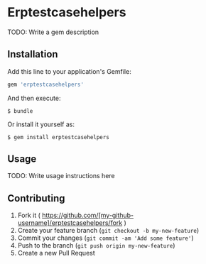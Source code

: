 # Erptestcasehelpers

TODO: Write a gem description

## Installation

Add this line to your application's Gemfile:

```ruby
gem 'erptestcasehelpers'
```

And then execute:

    $ bundle

Or install it yourself as:

    $ gem install erptestcasehelpers

## Usage

TODO: Write usage instructions here

## Contributing

1. Fork it ( https://github.com/[my-github-username]/erptestcasehelpers/fork )
2. Create your feature branch (`git checkout -b my-new-feature`)
3. Commit your changes (`git commit -am 'Add some feature'`)
4. Push to the branch (`git push origin my-new-feature`)
5. Create a new Pull Request
